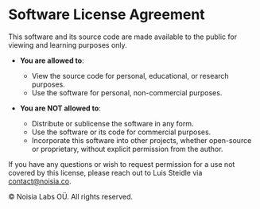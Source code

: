 # Software License Agreement

This software and its source code are made available to the public for viewing and learning purposes only.

- **You are allowed to**:

  - View the source code for personal, educational, or research purposes.
  - Use the software for personal, non-commercial purposes.

- **You are NOT allowed to**:
  - Distribute or sublicense the software in any form.
  - Use the software or its code for commercial purposes.
  - Incorporate this software into other projects, whether open-source or proprietary, without explicit permission from the author.

If you have any questions or wish to request permission for a use not covered by this license, please reach out to Luis Steidle via contact@noisia.co.

© Noisia Labs OÜ. All rights reserved.
